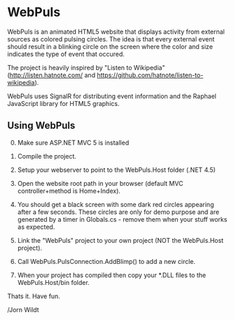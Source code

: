 # WebPuls

WebPuls is an animated HTML5 website that displays activity from external sources as colored pulsing circles. The idea
is that every external event should result in a blinking circle on the screen where the color and size indicates the
type of event that occured.

The project is heavily inspired by "Listen to Wikipedia" (http://listen.hatnote.com/ and https://github.com/hatnote/listen-to-wikipedia).

WebPuls uses SignalR for distributing event information and the Raphael JavaScript library for HTML5 graphics.

## Using WebPuls

0. Make sure ASP.NET MVC 5 is installed

1. Compile the project.

2. Setup your webserver to point to the WebPuls.Host folder (.NET 4.5)

3. Open the website root path in your browser (default MVC controller+method is Home+Index).

4. You should get a black screen with some dark red circles appearing after a few seconds. These circles are
   only for demo purpose and are generated by a timer in Globals.cs - remove them when your stuff works as expected.
   
5. Link the "WebPuls" project to your own project (NOT the WebPuls.Host project).

6. Call WebPuls.PulsConnection.AddBlimp() to add a new circle.

7. When your project has compiled then copy your *.DLL files to the WebPuls.Host/bin folder.

Thats it. Have fun.

/Jorn Wildt